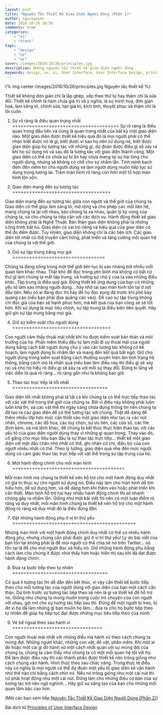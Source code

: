 ```yaml
---
layout: post
title: "Nguyên Tắc Thiết Kế Giao Diện Người Dùng (Phần 1)"
author: ngocnguyen
date: 2016-10-26 10:50
comments: true
categories:
    - "vi"
    - "trans"
tags:
    - "design"
    - "ux"
    - "ui"
cover: /images/2016/10/26/principles.jpg
description: Những nguyên tắc thiết kế giao diện người dùng
keywords: design, ux, ui, User Interface, User Interface Design, principles, nguyên tắc, thiết kế, giao diện người dùng
---
```


{% img center /images/2016/10/26/principles.jpg Nguyên tắc thiết kế %}

Thiết kế không đơn giản chỉ là lắp ghép, xếp theo thứ tự hay thậm chí là sửa đổi. Thiết kế chính là hàm chứa giá trị và ý nghĩa, là sự minh hoạ, đơn giản hoá, làm sáng tỏ, chỉnh sửa, tạo giá trị, kịch tính, thuyết phục và thậm chí là lôi cuốn.

01. Sự rõ ràng là điều quan trọng nhất
======================================
Sự rõ ràng là điều quan trọng đầu tiên và cũng là quan trọng nhất của bất kỳ một giao diện nào. Một giao diện được thiết kế hiệu quả đó là mọi người phải có thể nhận biết được nó là gì, biết được vì sao họ nên sử dụng nó, biết được giao diện giúp họ tương tác với những gì, dự đoán được điều gì sẽ xảy ra khi họ sử dụng nó và sau đó là tương tác với giao diện thành công. Một giao diện có thể có chứa sự bí ẩn hay chưa mang lại sự hài lòng cho người dùng, nhưng sẽ không có chỗ cho sự nhầm lẫn. Tính minh bạch đem đến niềm tin cho người dùng và làm người dùng muốn tiếp tục sử dụng trong tương lai. Trăm màn hình rõ ràng còn hơn một tổ hợp màn hình lộn xộn.

<!-- more -->

02. Giao diện mang đến sự tương tác
===================================

Giao diện mang đến sự tương tác giữa con người và thế giới của chúng ta. Giao diện có thể giúp làm sáng tỏ, mở rộng và cho phép các mối liên hệ, mang chúng ta lại với nhau, kéo chúng ta xa nhau, quản lý kỳ vọng của chúng ta, và cho chúng ta tiếp cận với các dịch vụ. Hành động thiết kế giao diện không phải là Nghệ Thuật. Bản thân giao diện không phải là những công trình bất hủ. Giao diện có vai trò riêng và hiệu quả của giao diện có thể đo đếm được. Tuy nhiên, giao diện không chỉ là các tiện ích. Các giao diện tốt nhất có thể truyền cảm hứng, phát triển và tăng cường mối quan hệ của chúng ta với thế giới.


03. Giữ sự tập trung bằng mọi giá
=================================

Chúng ta đang sống trong một thế giới liên tục bị sao nhãng bởi nhiều mối quan tâm khác nhau. Thật khó để đọc trong yên bình mà không có bất cứ thứ gì làm chúng ta mất tập trung, và hướng sự chú ý của ta vào những điều khác. Tập trung là điều quý giá. Đừng thiết kế ứng dụng của bạn có những yếu tố làm xao nhãng người dùng... hãy nhớ tại sao màn hình tồn tại ở nơi đầu tiên. Nếu có ai đang đọc thì hãy để họ đọc xong đã trước khi phô bày quảng cáo (nếu bạn phải đưa quảng cáo vào). Đề cao sự tập trung không chỉ độc giả của bạn sẽ hạnh phúc hơn, mà kết quả của bạn cũng sẽ sẽ tốt hơn. Khi sử dụng là mục tiêu chính, sự tập trung là điều kiện tiên quyết. Hãy giữ gìn sự tập trung bằng mọi giá.


04. Giữ sự kiểm soát cho người dùng
===================================

Con người cảm thấy thoải mái nhất khi họ được kiểm soát bản thân và môi trường của họ. Phần mềm thiếu đầu tư làm mất đi sự thoải mái của người dùng bằng cách bắt người dùng chú ý vào các tương tác không có kế hoạch, làm người dùng bị nhầm lẫn và mang đến kết quả bất ngờ. Giữ cho người dùng trong kiểm soát bằng cách thường xuyên hiện lên tình trạng hệ thống, bằng cách mô tả nhân quả (nếu bạn làm điều này thì điều gì sẽ xảy ra) và cho họ hiểu rõ điều gì sẽ xảy ra với mỗi sự thay đổi. Đừng lo lắng về việc diễn tả quá rõ ràng... rõ ràng gần như là không bao giờ.

05. Thao tác trực tiếp là tốt nhất
==================================

Giao diện tốt nhất không phải là tất cả khi chúng ta có thể trực tiếp thao tác với các vật thể trong thế giới của chúng ta. Bởi vì điều này không phải luôn luôn khả thi, và các vật thể thì ngày càng chứa đựng thông tin nên chúng ta đã tạo ra các giao diện để có thể tương tác với chúng. Thật dễ dàng để thêm nhiều lớp hơn mức cần thiết vào một giao diện như tạo ra các nút nhấn, chrome, các đồ họa, các tùy chọn, sự ưu tiên, các cửa sổ, các file đính kèm, và mã lệnh khác, để chúng ta kết thúc thực hiện thao tác với các yếu tố của giao diện người dùng thay vì những gì quan trọng. Thay vào đó, cố gắng cho mục tiêu ban đầu là sự thao tác trực tiếp... thiết kế một giao diện với một dấu chân nhỏ nhất có thể, ghi nhận cử chỉ, điệu bộ của con người nhiều nhất có thể. Theo lý tưởng, giao diện quá nhẹ đến mức người dùng có cảm giác thao tác trực tiếp với vật thể trong sự tập trung của họ.

 
06. Một hành động chính cho mỗi màn hình
========================================

Mỗi màn hình mà chúng ta thiết kế nên hỗ trợ cho một hành động duy nhất có giá trị thực sự cho người sử dụng nó. Điều này làm cho màn hình dễ tìm hiểu hơn, dễ sử dụng hơn, và dễ dàng hơn khi thêm vào hoặc phát triển khi cần thiết. Màn hình hỗ trợ hai hay nhiều hành động chính thì sẽ nhanh chóng gây
ra nhầm lẫn. Giống như một bài viết thì nên có một luận điểm rõ ràng và duy nhất, mỗi màn hình chúng ta thiết kế nên hỗ trợ cho một hành động rõ ràng và duy nhất đó là điều đúng đắn. 
 
07. Đặt những hành động phụ ở vị trí thứ yếu
============================================

Những màn hình với một hành động chính duy nhất có thể có nhiều hành động phụ, nhưng chúng cần phải được giữ ở vị trí thứ yếu! Lý do bài viết của bạn tồn tại không phải là để mọi người có thể chia sẻ nó trên Twitter... nó tồn tại là để cho mọi người đọc và hiểu nó. Giữ những hành động phụ bằng cách làm cho chúng ít được nhìn thấy hơn hoặc hiển thị sau khi đã đạt được hành động chính. 

08. Đưa ra bước tiếp theo tự nhiên
==================================

Có quá ít tương tác thì dễ dẫn đến kết thúc, vì vậy cần thiết kế bước tiếp theo cho mỗi tương tác của người dùng với giao diện của bạn một cách cẩn thận. Dự tính trước sự tương tác tiếp theo sẽ nên là gì và thiết kế để hỗ trợ nó. Giống như chúng ta mong muốn trong cuộc trò chuyện của con người với nhau, gợi mở cho sự tương tác tiếp sau đó. Đừng để một người bị treo, bị đơ vì họ đã làm những gì bạn muốn họ làm... đưa ra cho họ bước tiếp theo tự nhiên để giúp họ tiếp tục đạt được những mục tiêu tiếp theo của mình. 

09. Vẻ bề ngoài theo sau hành vi 
================================

Con người thoải mái nhất với những điều mà hành xử theo cách chúng ta mong đợi. Những người khác, những con vật, đồ vật, phần mềm. Khi một ai đó hoặc một cái gì đó hành xử một cách nhất quán với sự mong đợi của chúng ta, chúng ta cảm thấy như chúng ta có một mối quan hệ tốt với họ. Để làm được điều này thì các thành phần được thiết kế nên trông giống như cách chúng vận hành. Hình thức theo sau chức năng. Trong thực tế điều này có nghĩa là mọi người có thể dự đoán một yếu tố giao diện sẽ vận hành như thế nào chỉ bằng cách nhìn nó. Nếu nó trông giống như một cái nút thì nó phải hoạt động như một cái nút. Đừng làm cho những điều cơ bản của sự tương tác trở nên ngộ nghĩnh... Hãy giữ sự sáng tạo của bạn cho những mối quan tâm bậc cao hơn. 

(Mời các bạn xem tiếp [Nguyên Tắc Thiết Kế Giao Diện Người Dùng (Phần 2)](/2016/12/06/nguyen-tac-thiet-ke-giao-dien-nguoi-dung-phan-2/))

Bài dịch từ [Principles of User Interface Design](http://bokardo.com/principles-of-user-interface-design/)
